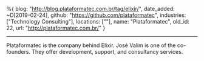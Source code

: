 %{
  blog: "http://blog.plataformatec.com.br/tag/elixir/",
  date_added: ~D[2019-02-24],
  github: "https://github.com/plataformatec",
  industries: ["Technology Consulting"],
  locations: [""],
  name: "Plataformatec",
  old_id: 22,
  url: "http://plataformatec.com.br/"
}

---

Plataformatec is the company behind Elixir. José Valim is one of the co-founders. They offer development, support, and consultancy services.
